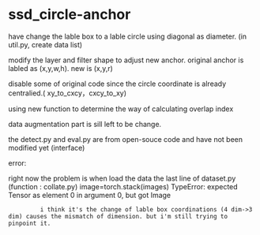 # ssd_circle-anchor

have change the lable box to a lable circle using diagonal as diameter. (in util.py, create data list)


modify the layer and filter shape to adjust new anchor. original anchor is labled as (x,y,w,h). new is (x,y,r)

disable some of original code since the circle coordinate is already centralied.( xy_to_cxcy，cxcy_to_xy)

using new function to determine the way of calculating overlap index


data augmentation part is sill left to be change.

the detect.py and eval.py  are from open-souce code and have not been modified yet (interface)


error:

right now the problem is when load the data the last line of dataset.py  (function : collate.py) image=torch.stack(images)
             TypeError: expected Tensor as element 0 in argument 0, but got Image
             
             i think it's the change of lable box coordinations (4 dim->3 dim) causes the mismatch of dimension. but i'm still trying to pinpoint it.
            
